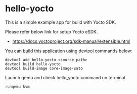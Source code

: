 # hello-yocto

This is a simple example app for build with Yocto SDK.

Please refer below link for setup Yocto eSDK.
* https://docs.yoctoproject.org/sdk-manual/extensible.html


You can build this application using devtool commands below:
```
devtool add hello-yocto <source path>
devtool build hello-yocto
devtool build-image core-image-sato
```

Launch qemu and check hello_yocto command on terminal
```
runqemu kvm
```
